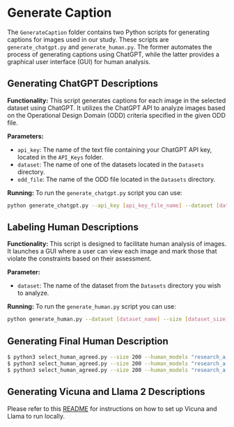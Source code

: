 # Generate Caption

The `GenerateCaption` folder contains two Python scripts for generating captions for images used in our study. These scripts are `generate_chatgpt.py` and `generate_human.py`. The former automates the process of generating captions using ChatGPT, while the latter provides a graphical user interface (GUI) for human analysis.

## Generating ChatGPT Descriptions

**Functionality:** This script generates captions for each image in the selected dataset using ChatGPT. It utilizes the ChatGPT API to analyze images based on the Operational Design Domain (ODD) criteria specified in the given ODD file.

**Parameters:**
- `api_key`: The name of the text file containing your ChatGPT API key, located in the `API_Keys` folder.
- `dataset`: The name of one of the datasets located in the `Datasets` directory.
- `odd_file`: The name of the ODD file located in the `Datasets` directory.

**Running:**
To run the `generate_chatgpt.py` script you can use:
```bash
python generate_chatgpt.py --api_key [api_key_file_name] --dataset [dataset_name] --size [dataset_size] --portion [pass/fail/both] --odd_file [odd_file_name] 
```

## Labeling Human Descriptions

**Functionality:** This script is designed to facilitate human analysis of images. It launches a GUI where a user can view each image and mark those that violate the constraints based on their assessment.

**Parameter:**
- `dataset`: The name of the dataset from the `Datasets` directory you wish to analyze.

**Running:**
To run the `generate_human.py` script you can use:
```bash
python generate_human.py --dataset [dataset_name] --size [dataset_size]
```

## Generating Final Human Description

```bash
$ python3 select_human_agreed.py --size 200 --human_models "research_a, research_b, research_c" --dataset OpenPilot_2016 --selection_strategy "worst_case"
$ python3 select_human_agreed.py --size 200 --human_models "research_a, research_b, research_c" --dataset OpenPilot_2k19 --selection_strategy "worst_case"
$ python3 select_human_agreed.py --size 200 --human_models "research_a, research_c, research_b" --dataset External_jutah --selection_strategy "worst_case"
```

## Generating Vicuna and Llama 2 Descriptions

Please refer to this [README](../0_SetupDocumentation/OpenPilot_Setup/README.md)  for instructions on how to set up Vicuna and Llama to run locally.